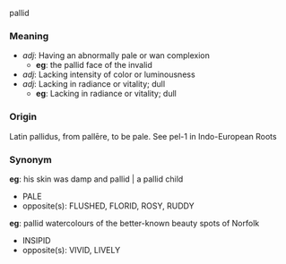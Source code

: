 pallid
### Meaning
+ _adj_: Having an abnormally pale or wan complexion
    + __eg__: the pallid face of the invalid
+ _adj_: Lacking intensity of color or luminousness
+ _adj_: Lacking in radiance or vitality; dull
    + __eg__: Lacking in radiance or vitality; dull

### Origin

Latin pallidus, from pallēre, to be pale. See pel-1 in Indo-European Roots

### Synonym

__eg__: his skin was damp and pallid | a pallid child

+ PALE
+ opposite(s): FLUSHED, FLORID, ROSY, RUDDY

__eg__: pallid watercolours of the better-known beauty spots of Norfolk

+ INSIPID
+ opposite(s): VIVID, LIVELY


